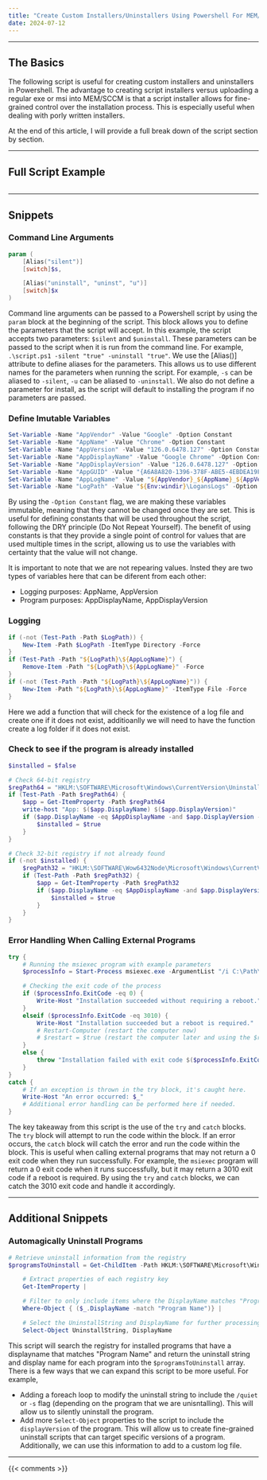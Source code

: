 ```yaml
---
title: "Create Custom Installers/Uninstallers Using Powershell For MEM/SCCM"
date: 2024-07-12
---
```


---

## The Basics

The following script is useful for creating custom installers and uninstallers in Powershell. The advantage to creating script installers versus uploading a regular exe or msi into MEM/SCCM is that a script installer allows for fine-grained control over the installation process. This is especially useful when dealing with porly written installers.

At the end of this article, I will provide a full break down of the script section by section.

---

## Full Script Example

```powershell

```

---

## Snippets

### Command Line Arguments

```powershell
param (
    [Alias("silent")]
    [switch]$s,

    [Alias("uninstall", "uninst", "u")]
    [switch]$x
)
```

Command line arguments can be passed to a Powershell script by using the `param` block at the beginning of the script. This block allows you to define the parameters that the script will accept. In this example, the script accepts two parameters: `$silent` and `$uninstall`. These parameters can be passed to the script when it is run from the command line. For example, `.\script.ps1 -silent "true" -uninstall "true"`. We use the [Alias()] attribute to define aliases for the parameters. This allows us to use different names for the parameters when running the script. For example, `-s` can be aliased to `-silent`, `-u` can be aliased to `-uninstall`. We also do not define a parameter for install, as the script will default to installing the program if no parameters are passed.

### Define Imutable Variables

```powershell
Set-Variable -Name "AppVendor" -Value "Google" -Option Constant
Set-Variable -Name "AppName" -Value "Chrome" -Option Constant
Set-Variable -Name "AppVersion" -Value "126.0.6478.127" -Option Constant
Set-Variable -Name "AppDisplayName" -Value "Google Chrome" -Option Constant
Set-Variable -Name "AppDisplayVersion" -Value "126.0.6478.127" -Option Constant
Set-Variable -Name "AppGUID" -Value "{A6A8A820-1396-378F-ABE5-4EBDEA19FE69}" -Option Constant
Set-Variable -Name "AppLogName" -Value "${AppVendor}_${AppName}_${AppVersion}.log" -Option Constant
Set-Variable -Name "LogPath" -Value "${Env:windir}\LogansLogs" -Option Constant
```

By using the `-Option Constant` flag, we are making these variables immutable, meaning that they cannot be changed once they are set. This is useful for defining constants that will be used throughout the script, following the DRY principle (Do Not Repeat Yourself). The benefit of using constants is that they provide a single point of control for values that are used multiple times in the script, allowing us to use the variables with certainty that the value will not change.

It is important to note that we are not repearing values. Insted they are two types of variables here that can be diferent from each other:

- Logging purposes: AppName, AppVersion
- Program purposes: AppDisplayName, AppDisplayVersion

### Logging

```powershell
if (-not (Test-Path -Path $LogPath)) {
    New-Item -Path $LogPath -ItemType Directory -Force
}
if (Test-Path -Path "${LogPath}\${AppLogName}") {
    Remove-Item -Path "${LogPath}\${AppLogName}" -Force
}
if (-not (Test-Path -Path "${LogPath}\${AppLogName}")) {
    New-Item -Path "${LogPath}\${AppLogName}" -ItemType File -Force
}
```

Here we add a function that will check for the existence of a log file and create one if it does not exist, additioanlly we will need to have the function create a log folder if it does not exist.

### Check to see if the program is already installed

```powershell
$installed = $false

# Check 64-bit registry
$regPath64 = "HKLM:\SOFTWARE\Microsoft\Windows\CurrentVersion\Uninstall\$appGUID"
if (Test-Path -Path $regPath64) {
    $app = Get-ItemProperty -Path $regPath64
    write-host "App: $($app.DisplayName) $($app.DisplayVersion)"
    if ($app.DisplayName -eq $AppDisplayName -and $app.DisplayVersion -eq $AppDisplayVersion) {
        $installed = $true
    }
}

# Check 32-bit registry if not already found
if (-not $installed) {
    $regPath32 = "HKLM:\SOFTWARE\Wow6432Node\Microsoft\Windows\CurrentVersion\Uninstall\$appGUID"
    if (Test-Path -Path $regPath32) {
        $app = Get-ItemProperty -Path $regPath32
        if ($app.DisplayName -eq $AppDisplayName -and $app.DisplayVersion -eq $AppDisplayVersion) {
            $installed = $true
        }
    }
}
```

### Error Handling When Calling External Programs

```powershell
try {
    # Running the msiexec program with example parameters
    $processInfo = Start-Process msiexec.exe -ArgumentList "/i C:\Path\To\Your\Installer.msi /quiet /norestart" -Wait -PassThru

    # Checking the exit code of the process
    if ($processInfo.ExitCode -eq 0) {
        Write-Host "Installation succeeded without requiring a reboot."
    }
    elseif ($processInfo.ExitCode -eq 3010) {
        Write-Host "Installation succeeded but a reboot is required."
        # Restart-Computer (restart the computer now)
        # $restart = $true (restart the computer later and using the $restart variable)
    }
    else {
        throw "Installation failed with exit code $($processInfo.ExitCode)."
    }
}
catch {
    # If an exception is thrown in the try block, it's caught here.
    Write-Host "An error occurred: $_"
    # Additional error handling can be performed here if needed.
}
```

The key takeaway from this script is the use of the `try` and `catch` blocks. The `try` block will attempt to run the code within the block. If an error occurs, the `catch` block will catch the error and run the code within the block. This is useful when calling external programs that may not return a 0 exit code when they run successfully. For example, the `msiexec` program will return a 0 exit code when it runs successfully, but it may return a 3010 exit code if a reboot is required. By using the `try` and `catch` blocks, we can catch the 3010 exit code and handle it accordingly.

---

## Additional Snippets

### Automagically Uninstall Programs

```powershell
# Retrieve uninstall information from the registry
$programsToUninstall = Get-ChildItem -Path HKLM:\SOFTWARE\Microsoft\Windows\CurrentVersion\Uninstall, HKLM:\SOFTWARE\Wow6432Node\Microsoft\Windows\CurrentVersion\Uninstall |

    # Extract properties of each registry key
    Get-ItemProperty |

    # Filter to only include items where the DisplayName matches "Program Name"
    Where-Object { ($_.DisplayName -match "Program Name")} |

    # Select the UninstallString and DisplayName for further processing
    Select-Object UninstallString, DisplayName
```

This script will search the registry for installed programs that have a displayname that matches "Program Name" and return the uninstall string and display name for each program into the `$programsToUninstall` array. There is a few ways that we can expand this script to be more useful. For example,

- Adding a foreach loop to modify the uninstall string to include the `/quiet` or `-s` flag (depending on the program that we are unisntalling). This will allow us to silently uninstall the program.
- Add more `Select-Object` properties to the script to include the `displayVersion` of the program. This will allow us to create fine-grained uninstall scripts that can target specific versions of a program. Additionally, we can use this information to add to a custom log file.

---

{{< comments >}}
